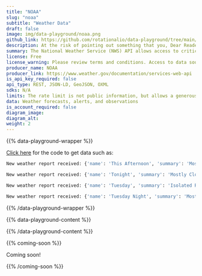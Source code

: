 ```yaml
---
title: "NOAA"
slug: "noaa"
subtitle: "Weather Data"
draft: false
image: img/data-playground/noaa.png
github_link: https://github.com/rotationalio/data-playground/tree/main/weather
description: At the risk of pointing out something that you, Dear Reader, may find rather obvious, weather is influential. Like the stock market, there are very few problems that aren't in some way influenced by the weather. And while the weather does not tend to be especially predictable on a day-to-day basis, it is a good predictor of season patterns for a great many things. Is your industry or organization impacted by the weather in ways you could better prepare for? The National Oceanic and Atmospheric Administration's (NOAA's) National Weather Service offers critical real-time data including forecasts, alerts, observations, and other weather data. Use Ensign with this data source to generate a time-series dataset that you could add as a feature for machine learning models, financial planning, and strategy.
summary: The National Weather Service (NWS) API allows access to critical forecasts, alerts, observations, and other weather data.
license: Free
license_warning: Please review terms and conditions. Access to data sources can change.
producer_name: NOAA
producer_link: https://www.weather.gov/documentation/services-web-api
is_api_key_required: false
api_type: REST, JSON-LD, GeoJSON, OXML
sdks: N/A
limits: The rate limit is not public information, but allows a generous amount for typical use. If the rate limit is exceeded, the request will return with an error, and may be retried after the limit clears (typically within 5 seconds). Proxies are more likely to reach the limit, whereas requests directly from clients are not likely.
data: Weather forecasts, alerts, and observations
is_account_required: false
diagram_image:
diagram_alt:
weight: 2
---
```


{{% data-playground-wrapper %}}

<a href="https://github.com/rotationalio/data-playground/tree/main/weather" class="text-[#1D65A6] font-bold underline">Click here</a> for the code to get data such as:
```bash
New weather report received: {'name': 'This Afternoon', 'summary': 'Mostly Cloudy', 'temperature': 71, 'units': 'F', 'daytime': True, 'start': '2023-06-26T14:00:00-08:00', 'end': '2023-06-26T18:00:00-08:00'}

New weather report received: {'name': 'Tonight', 'summary': 'Mostly Cloudy then Isolated Rain Showers', 'temperature': 51, 'units': 'F', 'daytime': False, 'start': '2023-06-26T18:00:00-08:00', 'end': '2023-06-27T06:00:00-08:00'}

New weather report received: {'name': 'Tuesday', 'summary': 'Isolated Rain Showers', 'temperature': 73, 'units': 'F', 'daytime': True, 'start': '2023-06-27T06:00:00-08:00', 'end': '2023-06-27T18:00:00-08:00'}

New weather report received: {'name': 'Tuesday Night', 'summary': 'Mostly Cloudy', 'temperature': 52, 'units': 'F', 'daytime': False, 'start': '2023-06-27T18:00:00-08:00', 'end': '2023-06-28T06:00:00-08:00'}
```

{{% /data-playground-wrapper %}}

{{% data-playground-content %}}

<!-- Add content for data playground here, including a table for data products if available -->

{{% /data-playground-content %}}

{{% coming-soon %}}

Coming soon!

{{% /coming-soon %}}

